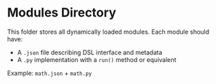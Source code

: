 # Modules Directory

This folder stores all dynamically loaded modules. Each module should have:

- A `.json` file describing DSL interface and metadata
- A `.py` implementation with a `run()` method or equivalent

Example: `math.json` + `math.py`
